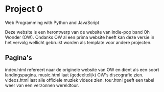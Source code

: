 # Project 0

Web Programming with Python and JavaScript

Deze website is een herontwerp van de website van indie-pop band Oh Wonder (OW). Ondanks OW al een prima website heeft kan deze versie in het vervolg wellicht gebruikt worden als template voor andere projecten. 

## Pagina's

index.html refereert naar de originele website van OW en dient als een soort landingspagina.
music.html laat (gedeeltelijk) OW's discografie zien.
videos.html laat alle officiele muziek videos zien.
tour.html geeft een tabel weer van een verzonnen wereldtour.
